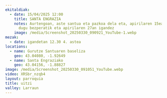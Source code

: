 ```yaml
---
ekitaldiak:
  - date: 15/04/2025 12:00
    title: SANTA ENGRAZIA
    notes: Aurtengoan, aste santua eta pazkoa dela eta, apirilaren 15ean ospatuko
      dugu bezperatik eta apirilaren 27an igandez
    image: /media/Screenshot_20250330_090921_YouTube-1.webp
mezak:
  - date: igandetan 12.30 4. astea
locations:
  - name: Gurutze Santuaren baseliza
    geo: 43.04080, -1.92649
  - name: Santa Engraziako
    geo: 43.04156, -1.88827
image: /media/Screenshot_20250330_091051_YouTube.webp
video: XRSbr_nzqb4
layout: parroquia
title: uitzi
valley: Larraun
---
```

